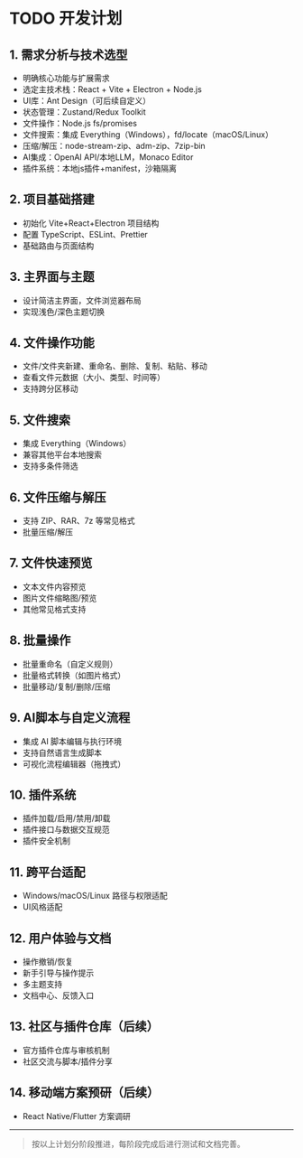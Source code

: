 # TODO 开发计划

## 1. 需求分析与技术选型

- 明确核心功能与扩展需求
- 选定主技术栈：React + Vite + Electron + Node.js
- UI库：Ant Design（可后续自定义）
- 状态管理：Zustand/Redux Toolkit
- 文件操作：Node.js fs/promises
- 文件搜索：集成 Everything（Windows），fd/locate（macOS/Linux）
- 压缩/解压：node-stream-zip、adm-zip、7zip-bin
- AI集成：OpenAI API/本地LLM，Monaco Editor
- 插件系统：本地js插件+manifest，沙箱隔离

## 2. 项目基础搭建

- 初始化 Vite+React+Electron 项目结构
- 配置 TypeScript、ESLint、Prettier
- 基础路由与页面结构

## 3. 主界面与主题

- 设计简洁主界面，文件浏览器布局
- 实现浅色/深色主题切换

## 4. 文件操作功能

- 文件/文件夹新建、重命名、删除、复制、粘贴、移动
- 查看文件元数据（大小、类型、时间等）
- 支持跨分区移动

## 5. 文件搜索

- 集成 Everything（Windows）
- 兼容其他平台本地搜索
- 支持多条件筛选

## 6. 文件压缩与解压

- 支持 ZIP、RAR、7z 等常见格式
- 批量压缩/解压

## 7. 文件快速预览

- 文本文件内容预览
- 图片文件缩略图/预览
- 其他常见格式支持

## 8. 批量操作

- 批量重命名（自定义规则）
- 批量格式转换（如图片格式）
- 批量移动/复制/删除/压缩

## 9. AI脚本与自定义流程

- 集成 AI 脚本编辑与执行环境
- 支持自然语言生成脚本
- 可视化流程编辑器（拖拽式）

## 10. 插件系统

- 插件加载/启用/禁用/卸载
- 插件接口与数据交互规范
- 插件安全机制

## 11. 跨平台适配

- Windows/macOS/Linux 路径与权限适配
- UI风格适配

## 12. 用户体验与文档

- 操作撤销/恢复
- 新手引导与操作提示
- 多主题支持
- 文档中心、反馈入口

## 13. 社区与插件仓库（后续）

- 官方插件仓库与审核机制
- 社区交流与脚本/插件分享

## 14. 移动端方案预研（后续）

- React Native/Flutter 方案调研

---

> 按以上计划分阶段推进，每阶段完成后进行测试和文档完善。
